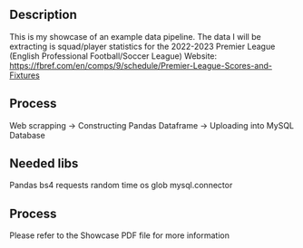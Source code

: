 ## Description
This is my showcase of an example data pipeline.
The data I will be extracting is squad/player statistics for the 2022-2023 Premier League (English Professional Football/Soccer League)
Website: https://fbref.com/en/comps/9/schedule/Premier-League-Scores-and-Fixtures

## Process
Web scrapping -> Constructing Pandas Dataframe -> Uploading into MySQL Database

## Needed libs
Pandas
bs4
requests
random
time
os
glob
mysql.connector

## Process
Please refer to the Showcase PDF file for more information

